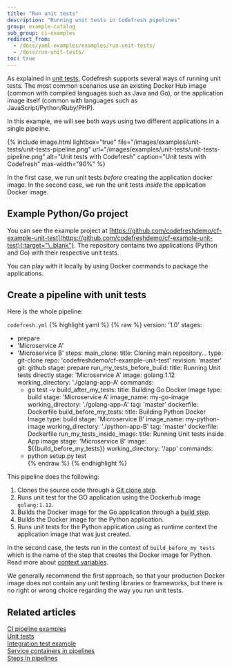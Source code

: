 ```yaml
---
title: "Run unit tests"
description: "Running unit tests in Codefresh pipelines"
group: example-catalog
sub_group: ci-examples
redirect_from:
  - /docs/yaml-examples/examples/run-unit-tests/
  - /docs/run-unit-tests/
toc: true
---
```


As explained in [unit tests]({{site.baseurl}}/docs/testing/unit-tests/), Codefresh supports several ways of running unit tests. The most common scenarios use an existing Docker Hub image (common with compiled languages such as Java and Go), or the application image itself (common with languages such as JavaScript/Python/Ruby/PHP).

In this example, we will see both ways using two different applications in a single pipeline.

{% include image.html 
lightbox="true" 
file="/images/examples/unit-tests/unit-tests-pipeline.png"
url="/images/examples/unit-tests/unit-tests-pipeline.png"
alt="Unit tests with Codefresh"
caption="Unit tests with Codefresh"
max-width="90%"
%}

In the first case, we run unit tests *before* creating the application docker image. In the second case, we run the unit tests
*inside* the application Docker image.

## Example Python/Go project

You can see the example project at [https://github.com/codefreshdemo/cf-example-unit-test](https://github.com/codefreshdemo/cf-example-unit-test){:target="\_blank"}. The repository contains two applications (Python and Go) with their respective unit tests.

You can play with it locally by using Docker commands to package the applications.

## Create a pipeline with unit tests

Here is the whole pipeline:

 `codefresh.yml`
{% highlight yaml %}
{% raw %}
version: '1.0'
stages:
  - prepare
  - 'Microservice A'
  - 'Microservice B'
steps:
  main_clone:
    title: Cloning main repository...
    type: git-clone
    repo: 'codefreshdemo/cf-example-unit-test'
    revision: 'master'
    git: github
    stage: prepare
  run_my_tests_before_build:
    title: Running Unit tests directly
    stage: 'Microservice A'
    image: golang:1.12
    working_directory: './golang-app-A'
    commands:
      - go test -v
  build_after_my_tests:
    title: Building Go Docker Image
    type: build
    stage: 'Microservice A'
    image_name: my-go-image
    working_directory: './golang-app-A'
    tag: 'master'
    dockerfile: Dockerfile
  build_before_my_tests:
    title: Building Python Docker Image
    type: build
    stage: 'Microservice B'
    image_name: my-python-image
    working_directory: './python-app-B'
    tag: 'master'
    dockerfile: Dockerfile
  run_my_tests_inside_image:
    title: Running Unit tests inside App image
    stage: 'Microservice B'
    image: ${{build_before_my_tests}}
    working_directory: '/app'
    commands:
      - python setup.py test   
{% endraw %}
{% endhighlight %}

This pipeline does the following:

1. Clones the source code through a [Git clone step]({{site.baseurl}}/docs/pipelines/steps/git-clone/).
1. Runs unit test for the GO application using the Dockerhub image `golang:1.12`.
1. Builds the Docker image for the Go application through a [build step]({{site.baseurl}}/docs/pipelines/steps/build/). 
1. Builds the Docker image for the Python application.
1. Runs unit tests for the Python application using as runtime context the application image that was just created.


In the second case, the tests run in the context of `build_before_my_tests` which is the name of the step that creates the Docker image for Python. Read more about [context variables]({{site.baseurl}}/docs/pipelines/variables/#context-related-variables).

We generally recommend the first approach, so that your production Docker image does not contain any unit testing libraries or frameworks, but there is no right or wrong choice regarding the way you run unit tests. 

## Related articles
[CI pipeline examples]({{site.baseurl}}/docs/example-catalog/examples/#ci-examples)  
[Unit tests]({{site.baseurl}}/docs/testing/unit-tests/)  
[Integration test example]({{site.baseurl}}/docs/example-catalog/ci-examples/run-integration-tests/)  
[Service containers in pipelines]({{site.baseurl}}/docs/pipelines/service-containers/)  
[Steps in pipelines]({{site.baseurl}}/docs/pipelines/steps/)  



